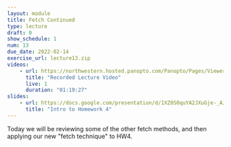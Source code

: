 ```yaml
---
layout: module
title: Fetch Continued
type: lecture
draft: 0
show_schedule: 1
num: 13
due_date: 2022-02-14
exercise_url: lecture13.zip
videos: 
    - url: https://northwestern.hosted.panopto.com/Panopto/Pages/Viewer.aspx?id=d51c0700-e86e-4af9-a0fb-ae3c01312ec4
      title: "Recorded Lecture Video"
      live: 1
      duration: "01:19:27"
slides:
    - url: https://docs.google.com/presentation/d/1XZ8S0quYA2JXuGje-_AJjWyb4eAfotIIA6w2m_AG7vI/edit?usp=sharing
      title: "Intro to Homework 4"
---
```


Today we will be reviewing some of the other fetch methods, and then applying our new "fetch technique" to HW4.